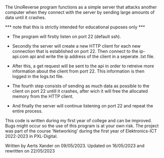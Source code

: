 The UnoReverse program functions as a simple server that attacks another computer when they connect with the server by sending large amounts of data until it crashes.

*** note that this is strictly intended for educational puposes only ***


*	The program will firstly listen on port 22 (default ssh).

*	Secondly the server will create a new HTTP client for each new connection that is established on port 22.  Then connect to the ip-api.com api and write the ip address of the client in a seperate .txt file. 

*	After this, a get request will be sent to the api in order to retreive more information about the client from port 22. This information is then logged in the logs.txt file.

*	The fourth step consists of sending as much data as possible to the client on port 22 untill it crashes, after wich it will free the allocated memory from the HTTP client.

*	And finally the server will continue listening on port 22 and repeat the entire process.



This code is written during my first year of college and can be improved.
Bugs might occur so the use of this program is at your own risk.
The project was part of the course 'Networking' during the first year of Elektronics-ICT 2022-2023 in PXL-Digital.






Written by Aerts Xander on 09/05/2023.
Updated on 16/05/2023 and rewritten on 22/05/2023
